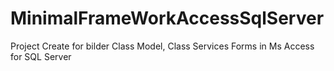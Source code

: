 # MinimalFrameWorkAccessSqlServer
Project Create for bilder Class Model, Class Services Forms in Ms Access for SQL Server
